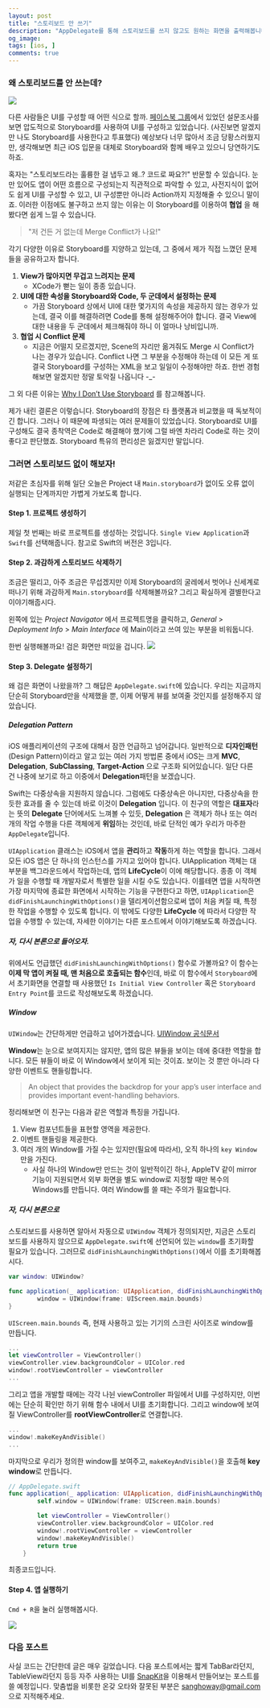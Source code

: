 ```yaml
---
layout: post
title: "스토리보드 안 쓰기"
description: "AppDelegate를 통해 스토리보드를 쓰지 않고도 원하는 화면을 출력해봅니다"
og_image:
tags: [ios, ]
comments: true
---
```

### 왜 스토리보드를 안 쓰는데?
![](/assets/documentation/NotUsingStoryboard-image-01.png)

다른 사람들은 UI를 구성할 때 어떤 식으로 할까. [페이스북 그룹](https://www.facebook.com/groups/swiftkor/)에서 있었던 설문조사를 보면 압도적으로 Storyboard를 사용하여 UI를 구성하고 있었습니다. (사진보면 알겠지만 나도 Storyboard를 사용한다고 투표했다) 예상보다 너무 많아서 조금 당황스러웠지만, 생각해보면 최근 iOS 입문을 대체로 Storyboard와 함께 배우고 있으니 당연하기도 하죠.

혹자는 "스토리보드라는 훌륭한 걸 냅두고 왜..? 코드로 짜요?!" 반문할 수 있습니다. 눈만 있어도 앱이 어떤 흐름으로 구성되는지 직관적으로 파악할 수 있고, 사전지식이 없어도 쉽게 UI를 구성할 수 있고, UI 구성뿐만 아니라 Action까지 지정해줄 수 있으니 말이죠. 이러한 이점에도 불구하고 쓰지 않는 이유는 이 Storyboard를 이용하여 **협업** 을 해봤다면 쉽게 느낄 수 있습니다.

> "저 건든 거 없는데 Merge Conflict가 나요!"

각기 다양한 이유로 Storyboard를 지양하고 있는데, 그 중에서 제가 직접 느꼈던 문제들을 공유하고자 합니다.

1. **View가 많아지면 무겁고 느려지는 문제**
	- XCode가 뻗는 일이 종종 있습니다.
1. **UI에 대한 속성을 Storyboard와 Code, 두 군데에서 설정하는 문제**
	- 가끔 Storyboard 상에서 UI에 대한 몇가지의 속성을 제공하지 않는 경우가 있는데, 결국 이를 해결하려면 Code를 통해 설정해주어야 합니다. 결국 View에 대한 내용을 두 군데에서 체크해줘야 하니 이 얼마나 낭비입니까.
1. **협업 시 Conflict 문제**
	- 지금은 어떨지 모르겠지만, Scene의 자리만 옮겨줘도 Merge 시 Conflict가 나는 경우가 있습니다. Conflict 나면 그 부분을 수정해야 하는데 이 모든 게 또 결국 Storyboard를 구성하는 XML을 보고 일일이 수정해야만 하죠. 한번 경험해보면 알겠지만 정말 토악질 나옵니다 -_-


그 외 다른 이유는 [Why I Don’t Use Storyboard](https://blog.bobthedeveloper.io/why-i-dont-use-storyboard-fe14a1a99f58) 를 참고해봅니다.

제가 내린 결론은 이렇습니다. Storyboard의 장점은 타 플랫폼과 비교했을 때 독보적이긴 합니다. 그러나 이 때문에 파생되는 여러 문제들이 있었습니다. Storyboard로 UI를 구성해도 결국 종착역은 Code로 해결해야 했기에 그럴 바엔 차라리 Code로 하는 것이 좋다고 판단했죠. Storyboard 특유의 편리성은 잃겠지만 말입니다.

### 그러면 스토리보드 없이 해보자!
저같은 초심자를 위해 일단 오늘은 Project 내 `Main.storyboard`가 없이도 오류 없이 실행되는 단계까지만 가볍게 가보도록 합니다.

#### Step 1. 프로젝트 생성하기
제일 첫 번째는 바로 프로젝트를 생성하는 것입니다. `Single View Application`과 `Swift`를 선택해줍니다. 참고로 Swift의 버전은 3입니다.

#### Step 2. 과감하게 스토리보드 삭제하기
조금은 떨리고, 아주 조금은 무섭겠지만 이제 Storyboard의 굴레에서 벗어나 신세계로 떠나기 위해 과감하게 `Main.storyboard`를 삭제해볼까요? 그리고 확실하게 결별한다고 이야기해줍시다.

왼쪽에 있는 *Project Navigator* 에서 프로젝트명을 클릭하고, *General* > *Deployment Info* > *Main Interface* 에 Main이라고 쓰여 있는 부분을 비워둡니다.

한번 실행해볼까요! 검은 화면만 떠있을 겁니다.
![](/assets/documentation/NotUsingStoryboard-image-02.png)

#### Step 3. Delegate 설정하기
왜 검은 화면이 나왔을까? 그 해답은 `AppDelegate.swift`에 있습니다. 우리는 지금까지 단순히 Storyboard만을 삭제했을 뿐, 이제 어떻게 뷰를 보여줄 것인지를 설정해주지 않았습니다.

##### Delegation Pattern
iOS 애플리케이션의 구조에 대해서 잠깐 언급하고 넘어갑니다. 일반적으로 **디자인패턴**(Design Pattern)이라고 알고 있는 여러 가지 방법론 중에서 iOS는 크게 **MVC**, **Delegation**, **SubClassing**, **Target-Action** 으로 구조화 되어있습니다. 일단 다른 건 나중에 보기로 하고 이중에서 **Delegation**패턴을 보겠습니다.

Swift는 다중상속을 지원하지 않습니다. 그럼에도 다중상속은 아니지만, 다중상속을 한 듯한 효과를 줄 수 있는데 바로 이것이 **Delegation** 입니다.
이 친구의 역할은 **대표자**라는 뜻의 **Delegate** 단어에서도 느껴볼 수 있듯, **Delegation** 은 객체가 하나 또는 여러 개의 작업 수행을 다른 객체에게 **위임**하는 것인데, 바로 단적인 예가 우리가 마주한 `AppDelegate`입니다.

`UIApplication` 클래스는 iOS에서 앱을 **관리**하고 **작동**하게 하는 역할을 합니다. 그래서 모든 iOS 앱은 단 하나의 인스턴스를 가지고 있어야 합니다. UIApplication 객체는 대부분을 백그라운드에서 작업하는데, 앱의 **LifeCycle**이 이에 해당합니다. 종종 이 객체가 일을 수행할 때 개발자로서 특별한 일을 시킬 수도 있습니다. 이를테면 앱을 시작하면 가장 마지막에 종료한 화면에서 시작하는 기능을 구현한다고 하면, `UIApplication`은 `didFinishLaunchingWithOptions()`을 델리게이션함으로써 앱이 처음 켜질 때, 특정한 작업을 수행할 수 있도록 합니다. 이 밖에도 다양한 **LifeCycle** 에 따라서 다양한 작업을 수행할 수 있는데, 자세한 이야기는 다른 포스트에서 이야기해보도록 하겠습니다.


##### 자, 다시 본론으로 들어오자.
위에서도 언급했던 `didFinishLaunchingWithOptions()` 함수로 가볼까요? 이 함수는 **이제 막 앱이 켜질 때, 맨 처음으로 호출되는 함수**인데, 바로 이 함수에서 `Storyboard`에서 초기화면을 연결할 때 사용했던 `Is Initial View Controller` 혹은 `Storyboard Entry Point`를 코드로 작성해보도록 하겠습니다.

##### Window
`UIWindow`는 간단하게만 언급하고 넘어가겠습니다. [UIWindow 공식문서](https://developer.apple.com/documentation/uikit/uiwindow)

**Window**는 눈으로 보여지지는 않지만, 앱의 많은 뷰들을 보이는 데에 중대한 역할을 합니다. 모든 뷰들이 바로 이 Window에서 보이게 되는 것이죠. 보이는 것 뿐만 아니라 다양한 이벤트도 핸들링합니다.

> An object that provides the backdrop for your app’s user interface and provides important event-handling behaviors.

정리해보면 이 친구는 다음과 같은 역할과 특징을 가집니다.

1. View 컴포넌트들을 표현할 영역을 제공한다.
2. 이벤트 핸들링을 제공한다.
2. 여러 개의 Window를 가질 수는 있지만(필요에 따라서), 오직 하나의 `key Window`만을 가진다.
	- 사실 하나의 Window만 만드는 것이 일반적이긴 하나, AppleTV 같이 mirror 기능이 지원되면서 외부 화면을 별도 window로 지정할 때만 복수의 Windows를 만듭니다. 여러 Window를 쓸 때는 주의가 필요합니다.

##### 자, 다시 본론으로
스토리보드를 사용하면 알아서 자동으로 `UIWindow` 객체가 정의되지만, 지금은 스토리보드를 사용하지 않으므로 `AppDelegate.swift`에 선언되어 있는 `window`를 초기화할 필요가 있습니다. 그러므로  `didFinishLaunchingWithOptions()`에서 이를 초기화해봅시다.

```swift
var window: UIWindow?

func application(_ application: UIApplication, didFinishLaunchingWithOptions launchOptions: [UIApplicationLaunchOptionsKey: Any]?) -> Bool {
        window = UIWindow(frame: UIScreen.main.bounds)
}
```
`UIScreen.main.bounds` 즉, 현재 사용하고 있는 기기의 스크린 사이즈로 window를 만듭니다.


```swift
...
let viewController = ViewController()
viewController.view.backgroundColor = UIColor.red
window!.rootViewController = viewController
...
```
그리고 앱을 개발할 때에는 각각 나뉜 viewController 파일에서 UI를 구성하지만, 이번에는 단순히 확인만 하기 위해 함수 내에서 UI를 초기화합니다. 그리고 window에 보여질 ViewController를 **rootViewController**로 연결합니다.


```swift
...
window!.makeKeyAndVisible()
...
```
마지막으로 우리가 정의한 window를 보여주고, `makeKeyAndVisible()`을 호출해 **key window**로 만듭니다.


```swift
// AppDelegate.swift
func application(_ application: UIApplication, didFinishLaunchingWithOptions launchOptions: [UIApplicationLaunchOptionsKey: Any]?) -> Bool {
        self.window = UIWindow(frame: UIScreen.main.bounds)

        let viewController = ViewController()
        viewController.view.backgroundColor = UIColor.red
        window!.rootViewController = viewController
        window!.makeKeyAndVisible()
        return true
    }
```
최종코드입니다.

#### Step 4. 앱 실행하기
`Cmd + R`을 눌러 실행해봅시다.

![](/assets/documentation/NotUsingStoryboard-image-03.png)

### 다음 포스트
사실 코드는 간단한데 글은 매우 길었습니다. 다음 포스트에서는 짧게 TabBar라던지, TableView라던지 등등 자주 사용하는 UI를 [SnapKit](https://snapkit.io/)을 이용해서 만들어보는 포스트를 쓸 예정입니다. 맞춤법을 비롯한 온갖 오타와 잘못된 부분은 [sanghoway@gmail.com](sanghoway@gmail.com) 으로 지적해주세요.
